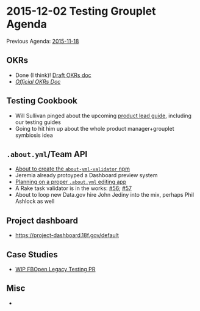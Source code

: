 # 2015-12-02 Testing Grouplet Agenda

Previous Agenda: [2015-11-18](./20151118_agenda.md)

## OKRs

- Done (I think)! [Draft OKRs doc](https://docs.google.com/a/gsa.gov/document/d/18nPmH01Uz56xarHV66SVTU8f7boCr_ut5eQAArXzei4/edit?usp=sharing)
- [_Official OKRs Doc_](https://docs.google.com/a/gsa.gov/document/d/1O3x8rE-EyAgelatY8TkldEfr4HV1HKxG2jv-TnBBw6g/edit?usp=sharing)

## Testing Cookbook

- Will Sullivan pinged about the upcoming [product lead guide](https://docs.google.com/a/gsa.gov/document/d/1Jr_Bizbp4UjbINqglP86bElSWWI4XWrt7fVbFqlqNEM/edit?usp=sharing), including our testing guides
- Going to hit him up about the whole product manager+grouplet symbiosis idea

## `.about.yml`/Team API

* [About to create the `about-yml-validator` npm](https://github.com/18F/about-yml-npm/pull/2)
* Jeremia already protoyped a Dashboard preview system
* [Planning on a proper `.about.yml` editing app](https://github.com/18F/about_yml/issues/53)
* A Rake task validator is in the works: [#56](https://github.com/18F/about_yml/pull/56); [#57](https://github.com/18F/about_yml/pull/57)
* About to loop new Data.gov hire John Jediny into the mix, perhaps Phil Ashlock as well

## Project dashboard

* https://project-dashboard.18f.gov/default

## Case Studies

* [WIP FBOpen Legacy Testing PR](https://github.com/18F/wg-testing/pull/19)

## Misc

* 
